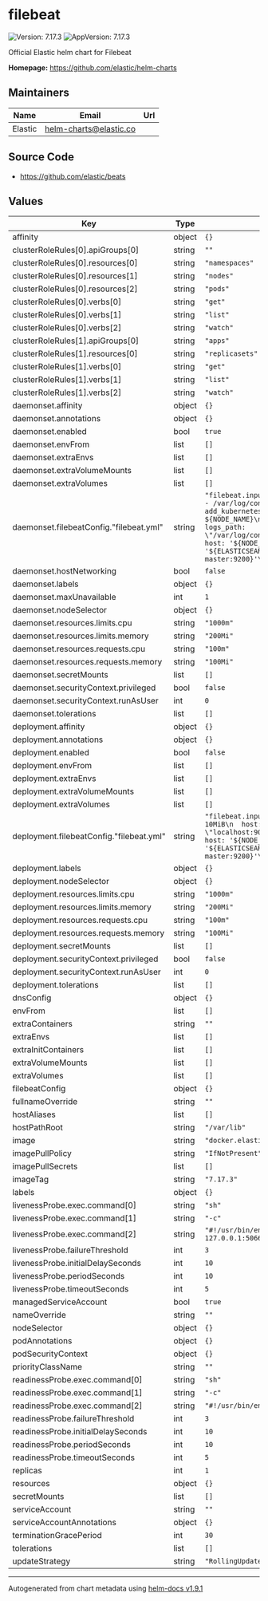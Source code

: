 # filebeat

![Version: 7.17.3](https://img.shields.io/badge/Version-7.17.3-informational?style=flat-square) ![AppVersion: 7.17.3](https://img.shields.io/badge/AppVersion-7.17.3-informational?style=flat-square)

Official Elastic helm chart for Filebeat

**Homepage:** <https://github.com/elastic/helm-charts>

## Maintainers

| Name | Email | Url |
| ---- | ------ | --- |
| Elastic | <helm-charts@elastic.co> |  |

## Source Code

* <https://github.com/elastic/beats>

## Values

| Key | Type | Default | Description |
|-----|------|---------|-------------|
| affinity | object | `{}` |  |
| clusterRoleRules[0].apiGroups[0] | string | `""` |  |
| clusterRoleRules[0].resources[0] | string | `"namespaces"` |  |
| clusterRoleRules[0].resources[1] | string | `"nodes"` |  |
| clusterRoleRules[0].resources[2] | string | `"pods"` |  |
| clusterRoleRules[0].verbs[0] | string | `"get"` |  |
| clusterRoleRules[0].verbs[1] | string | `"list"` |  |
| clusterRoleRules[0].verbs[2] | string | `"watch"` |  |
| clusterRoleRules[1].apiGroups[0] | string | `"apps"` |  |
| clusterRoleRules[1].resources[0] | string | `"replicasets"` |  |
| clusterRoleRules[1].verbs[0] | string | `"get"` |  |
| clusterRoleRules[1].verbs[1] | string | `"list"` |  |
| clusterRoleRules[1].verbs[2] | string | `"watch"` |  |
| daemonset.affinity | object | `{}` |  |
| daemonset.annotations | object | `{}` |  |
| daemonset.enabled | bool | `true` |  |
| daemonset.envFrom | list | `[]` |  |
| daemonset.extraEnvs | list | `[]` |  |
| daemonset.extraVolumeMounts | list | `[]` |  |
| daemonset.extraVolumes | list | `[]` |  |
| daemonset.filebeatConfig."filebeat.yml" | string | `"filebeat.inputs:\n- type: container\n  paths:\n    - /var/log/containers/*.log\n  processors:\n  - add_kubernetes_metadata:\n      host: ${NODE_NAME}\n      matchers:\n      - logs_path:\n          logs_path: \"/var/log/containers/\"\n\noutput.elasticsearch:\n  host: '${NODE_NAME}'\n  hosts: '${ELASTICSEARCH_HOSTS:elasticsearch-master:9200}'\n"` |  |
| daemonset.hostNetworking | bool | `false` |  |
| daemonset.labels | object | `{}` |  |
| daemonset.maxUnavailable | int | `1` |  |
| daemonset.nodeSelector | object | `{}` |  |
| daemonset.resources.limits.cpu | string | `"1000m"` |  |
| daemonset.resources.limits.memory | string | `"200Mi"` |  |
| daemonset.resources.requests.cpu | string | `"100m"` |  |
| daemonset.resources.requests.memory | string | `"100Mi"` |  |
| daemonset.secretMounts | list | `[]` |  |
| daemonset.securityContext.privileged | bool | `false` |  |
| daemonset.securityContext.runAsUser | int | `0` |  |
| daemonset.tolerations | list | `[]` |  |
| deployment.affinity | object | `{}` |  |
| deployment.annotations | object | `{}` |  |
| deployment.enabled | bool | `false` |  |
| deployment.envFrom | list | `[]` |  |
| deployment.extraEnvs | list | `[]` |  |
| deployment.extraVolumeMounts | list | `[]` |  |
| deployment.extraVolumes | list | `[]` |  |
| deployment.filebeatConfig."filebeat.yml" | string | `"filebeat.inputs:\n- type: tcp\n  max_message_size: 10MiB\n  host: \"localhost:9000\"\n\noutput.elasticsearch:\n  host: '${NODE_NAME}'\n  hosts: '${ELASTICSEARCH_HOSTS:elasticsearch-master:9200}'\n"` |  |
| deployment.labels | object | `{}` |  |
| deployment.nodeSelector | object | `{}` |  |
| deployment.resources.limits.cpu | string | `"1000m"` |  |
| deployment.resources.limits.memory | string | `"200Mi"` |  |
| deployment.resources.requests.cpu | string | `"100m"` |  |
| deployment.resources.requests.memory | string | `"100Mi"` |  |
| deployment.secretMounts | list | `[]` |  |
| deployment.securityContext.privileged | bool | `false` |  |
| deployment.securityContext.runAsUser | int | `0` |  |
| deployment.tolerations | list | `[]` |  |
| dnsConfig | object | `{}` |  |
| envFrom | list | `[]` |  |
| extraContainers | string | `""` |  |
| extraEnvs | list | `[]` |  |
| extraInitContainers | list | `[]` |  |
| extraVolumeMounts | list | `[]` |  |
| extraVolumes | list | `[]` |  |
| filebeatConfig | object | `{}` |  |
| fullnameOverride | string | `""` |  |
| hostAliases | list | `[]` |  |
| hostPathRoot | string | `"/var/lib"` |  |
| image | string | `"docker.elastic.co/beats/filebeat"` |  |
| imagePullPolicy | string | `"IfNotPresent"` |  |
| imagePullSecrets | list | `[]` |  |
| imageTag | string | `"7.17.3"` |  |
| labels | object | `{}` |  |
| livenessProbe.exec.command[0] | string | `"sh"` |  |
| livenessProbe.exec.command[1] | string | `"-c"` |  |
| livenessProbe.exec.command[2] | string | `"#!/usr/bin/env bash -e\ncurl --fail 127.0.0.1:5066\n"` |  |
| livenessProbe.failureThreshold | int | `3` |  |
| livenessProbe.initialDelaySeconds | int | `10` |  |
| livenessProbe.periodSeconds | int | `10` |  |
| livenessProbe.timeoutSeconds | int | `5` |  |
| managedServiceAccount | bool | `true` |  |
| nameOverride | string | `""` |  |
| nodeSelector | object | `{}` |  |
| podAnnotations | object | `{}` |  |
| podSecurityContext | object | `{}` |  |
| priorityClassName | string | `""` |  |
| readinessProbe.exec.command[0] | string | `"sh"` |  |
| readinessProbe.exec.command[1] | string | `"-c"` |  |
| readinessProbe.exec.command[2] | string | `"#!/usr/bin/env bash -e\nfilebeat test output\n"` |  |
| readinessProbe.failureThreshold | int | `3` |  |
| readinessProbe.initialDelaySeconds | int | `10` |  |
| readinessProbe.periodSeconds | int | `10` |  |
| readinessProbe.timeoutSeconds | int | `5` |  |
| replicas | int | `1` |  |
| resources | object | `{}` |  |
| secretMounts | list | `[]` |  |
| serviceAccount | string | `""` |  |
| serviceAccountAnnotations | object | `{}` |  |
| terminationGracePeriod | int | `30` |  |
| tolerations | list | `[]` |  |
| updateStrategy | string | `"RollingUpdate"` |  |

----------------------------------------------
Autogenerated from chart metadata using [helm-docs v1.9.1](https://github.com/norwoodj/helm-docs/releases/v1.9.1)
